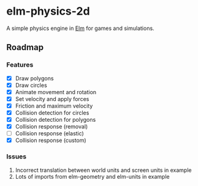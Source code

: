 # elm-physics-2d

A simple physics engine in [Elm](https://elm-lang.org) for games and simulations.

## Roadmap

### Features
- [x] Draw polygons
- [x] Draw circles
- [x] Animate movement and rotation
- [x] Set velocity and apply forces
- [x] Friction and maximum velocity
- [x] Collision detection for circles
- [x] Collision detection for polygons
- [x] Collision response (removal)
- [ ] Collision response (elastic)
- [x] Collision response (custom)

### Issues
1. Incorrect translation between world units and screen units in example
1. Lots of imports from elm-geometry and elm-units in example
